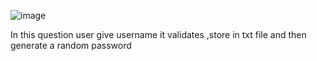![image](https://github.com/user-attachments/assets/fbb1006e-16ee-495f-a859-f4124dce4140)

In this question user give username it validates ,store in txt file and then generate a random password 
